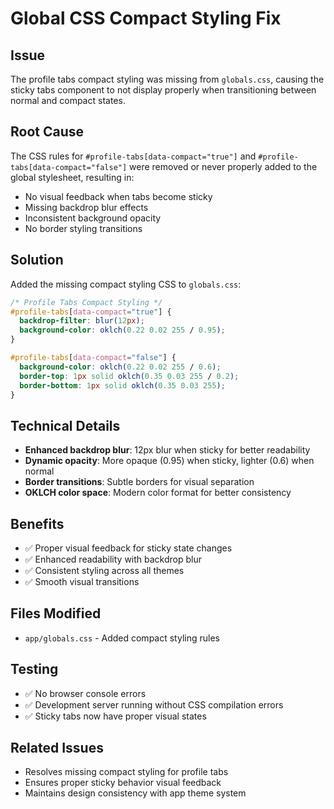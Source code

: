 # Global CSS Compact Styling Fix

## Issue
The profile tabs compact styling was missing from `globals.css`, causing the sticky tabs component to not display properly when transitioning between normal and compact states.

## Root Cause
The CSS rules for `#profile-tabs[data-compact="true"]` and `#profile-tabs[data-compact="false"]` were removed or never properly added to the global stylesheet, resulting in:
- No visual feedback when tabs become sticky
- Missing backdrop blur effects
- Inconsistent background opacity
- No border styling transitions

## Solution
Added the missing compact styling CSS to `globals.css`:

```css
/* Profile Tabs Compact Styling */
#profile-tabs[data-compact="true"] {
  backdrop-filter: blur(12px);
  background-color: oklch(0.22 0.02 255 / 0.95);
}

#profile-tabs[data-compact="false"] {
  background-color: oklch(0.22 0.02 255 / 0.6);
  border-top: 1px solid oklch(0.35 0.03 255 / 0.2);
  border-bottom: 1px solid oklch(0.35 0.03 255);
}
```

## Technical Details
- **Enhanced backdrop blur**: 12px blur when sticky for better readability
- **Dynamic opacity**: More opaque (0.95) when sticky, lighter (0.6) when normal
- **Border transitions**: Subtle borders for visual separation
- **OKLCH color space**: Modern color format for better consistency

## Benefits
- ✅ Proper visual feedback for sticky state changes
- ✅ Enhanced readability with backdrop blur
- ✅ Consistent styling across all themes
- ✅ Smooth visual transitions

## Files Modified
- `app/globals.css` - Added compact styling rules

## Testing
- ✅ No browser console errors
- ✅ Development server running without CSS compilation errors
- ✅ Sticky tabs now have proper visual states

## Related Issues
- Resolves missing compact styling for profile tabs
- Ensures proper sticky behavior visual feedback
- Maintains design consistency with app theme system